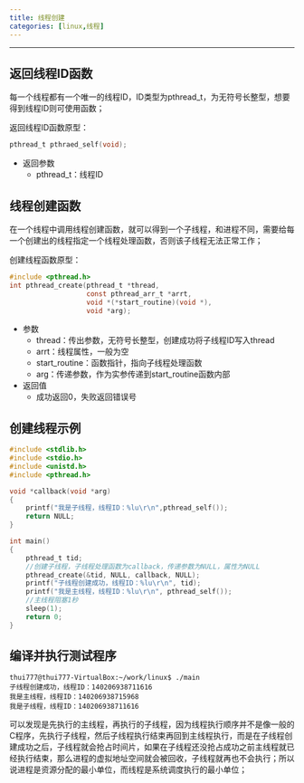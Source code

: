 ```yaml
---
title: 线程创建
categories: [linux,线程]
---
```


--------------

## 返回线程ID函数

每一个线程都有一个唯一的线程ID，ID类型为pthread_t，为无符号长整型，想要得到线程ID则可使用函数；

返回线程ID函数原型：

~~~c
pthread_t pthraed_self(void);
~~~

- 返回参数
  - pthread_t：线程ID

## 线程创建函数

在一个线程中调用线程创建函数，就可以得到一个子线程，和进程不同，需要给每一个创建出的线程指定一个线程处理函数，否则该子线程无法正常工作；

创建线程函数原型：

~~~c
#include <pthread.h>
int pthread_create(pthread_t *thread,
                   const pthread_arr_t *arrt,
                   void *(*start_routine)(void *),
                   void *arg);
~~~

- 参数
  - thread：传出参数，无符号长整型，创建成功将子线程ID写入thread
  - arrt：线程属性，一般为空
  - start_routine：函数指针，指向子线程处理函数
  - arg：传递参数，作为实参传递到start_routine函数内部
- 返回值
  - 成功返回0，失败返回错误号

## 创建线程示例

~~~c
#include <stdlib.h>
#include <stdio.h>
#include <unistd.h>
#include <pthread.h>

void *callback(void *arg)
{
    printf("我是子线程，线程ID：%lu\r\n",pthread_self());
    return NULL;
}

int main()
{
    pthread_t tid;
    //创建子线程，子线程处理函数为callback，传递参数为NULL，属性为NULL
    pthread_create(&tid, NULL, callback, NULL);
    printf("子线程创建成功，线程ID：%lu\r\n", tid);
    printf("我是主线程，线程ID：%lu\r\n", pthread_self());
    //主线程阻塞1秒
    sleep(1);
    return 0;
}
~~~

## 编译并执行测试程序

~~~shell
thui777@thui777-VirtualBox:~/work/linux$ ./main 
子线程创建成功，线程ID：140206938711616
我是主线程，线程ID：140206938715968
我是子线程，线程ID：140206938711616
~~~

可以发现是先执行的主线程，再执行的子线程，因为线程执行顺序并不是像一般的C程序，先执行子线程，然后子线程执行结束再回到主线程执行，而是在子线程创建成功之后，子线程就会抢占时间片，如果在子线程还没抢占成功之前主线程就已经执行结束，那么进程的虚拟地址空间就会被回收，子线程就再也不会执行；所以说进程是资源分配的最小单位，而线程是系统调度执行的最小单位；